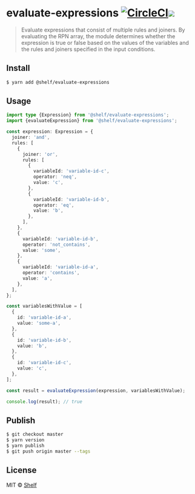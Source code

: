 # evaluate-expressions [![CircleCI](https://dl.circleci.com/status-badge/img/gh/shelfio/evaluate-expressions/tree/master.svg?style=svg)](https://circleci.com/gh/shelfio/evaluate-expressions/tree/master)![](https://img.shields.io/badge/code_style-prettier-ff69b4.svg)

> Evaluate expressions that consist of multiple rules and joiners. By evaluating the RPN array, the module determines whether the expression is true or false based on the values of the variables and the rules and joiners specified in the input conditions.

## Install

```sh
$ yarn add @shelf/evaluate-expressions
```

## Usage

```ts
import type {Expression} from '@shelf/evaluate-expressions';
import {evaluateExpression} from '@shelf/evaluate-expressions';

const expression: Expression = {
  joiner: 'and',
  rules: [
    {
      joiner: 'or',
      rules: [
        {
          variableId: 'variable-id-c',
          operator: 'neq',
          value: 'c',
        },
        {
          variableId: 'variable-id-b',
          operator: 'eq',
          value: 'b',
        },
      ],
    },
    {
      variableId: 'variable-id-b',
      operator: 'not_contains',
      value: 'some',
    },
    {
      variableId: 'variable-id-a',
      operator: 'contains',
      value: 'a',
    },
  ],
};

const variablesWithValue = [
  {
    id: 'variable-id-a',
    value: 'some-a',
  },
  {
    id: 'variable-id-b',
    value: 'b',
  },
  {
    id: 'variable-id-c',
    value: 'c',
  },
];

const result = evaluateExpression(expression, variablesWithValue);

console.log(result); // true
```

## Publish

```sh
$ git checkout master
$ yarn version
$ yarn publish
$ git push origin master --tags
```

## License

MIT © [Shelf](https://shelf.io)
